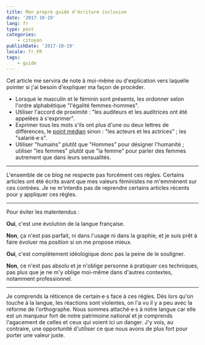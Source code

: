 ```yaml
---
title: Mon propre guide d'écriture inclusive
date: '2017-10-19'
lang: fr
type: post
categories:
    - citoyen
publishDate: '2017-10-19'
locale: fr_FR
tags:
    - guide
---
```


Cet article me servira de note à moi-même ou d'explication vers laquelle pointer si j'ai besoin d'expliquer ma façon de procéder.

<!-- more -->

* Lorsque le masculin et le féminin sont présents, les ordonner selon l'ordre alphabétique "l'égalité femmes-hommes".
* Utiliser l'accord de proximité : "les auditeurs et les auditrices ont été appelées à s'exprimer".
* Exprimer tous les mots s'ils ont plus d'une ou deux lettres de différences, le [point médian](https://fr.m.wikipedia.org/wiki/Point_médian#Saisie_au_clavier) sinon : "les acteurs et les actrices" ; les "salarié·e·s".
* Utiliser "humains" plutôt que "Hommes" pour désigner l'humanité ; utiliser "les femmes" plutôt que "la femme" pour parler des femmes autrement que dans leurs sensualités.

***

L'ensemble de ce blog ne respecte pas forcément ces règles. Certains articles ont été écrits avant que mes valeurs féministes ne m'emmènent sur ces contrées. Je ne m'interdis pas de reprendre certains articles récents pour y appliquer ces règles.

***

Pour éviter les malentendus :

**Oui**, c'est une évolution de la langue française.

**Non**, ça n'est pas parfait, ni dans l'usage ni dans la graphie, et je suis prêt à faire évoluer ma position si on me propose mieux.

**Oui**, c'est complètement idéologique donc pas la peine de le souligner.

**Non**, ce n'est pas absolu et je n'oblige personne à pratiquer ces techniques, pas plus que je ne m'y oblige moi-même dans d'autres contextes, notamment professionnel.

***

Je comprends la réticence de certain·e·s face à ces règles. Dès lors qu'on touche à la langue, les réactions sont violentes, on l'a vu il y a peu avec la réforme de l'orthographe. Nous sommes attaché·e·s à notre langue car elle est un marqueur fort de notre patrimoine national et je comprends l'agacement de celles et ceux qui voient ici un danger. J'y vois, au contraire, une opportunité d'utiliser ce que nous avons de plus fort pour porter une valeur juste.

